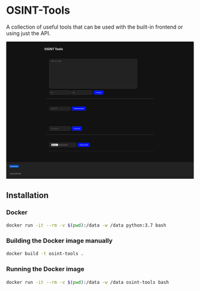 # OSINT-Tools

A collection of useful tools that can be used with the built-in frontend or using just the API.

![OSINT Tools Preview](/preview/OSINT-Tools-Preview01.png)

## Installation

### Docker

```bash
docker run -it --rm -v $(pwd):/data -w /data python:3.7 bash
```

### Building the Docker image manually

```bash
docker build -t osint-tools .
```

### Running the Docker image

```bash
docker run -it --rm -v $(pwd):/data -w /data osint-tools bash
```

